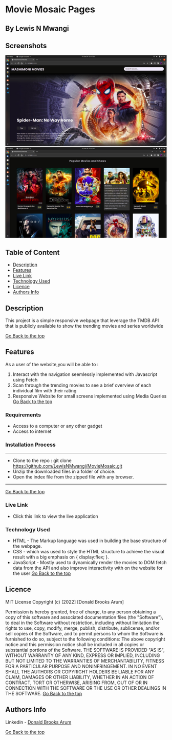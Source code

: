 # Movie Mosaic Pages
 ## By Lewis N Mwangi
## Screenshots
 ![image](./assets/images/Banner-screenshot.png)
 ![image](./assets/images/Listing-screenshot.png)
 ## Table of Content
 - [Description](#description)
 - [Features](#features)
 - [Live Link](#Live-Link)
 - [Technology  Used](#technology-Used)
 - [Licence](#licence)
 - [Authors Info](#Authors-Info)

 ## Description
 <p>This project is a simple responsive webpage that leverage the TMDB API that is publicly available to show the trending movies and series worldwide</p>

 [Go Back to the top](#Movie-Mosaic-Pages)

 ## Features
As a user of the website,you will be able to :
1. Interact with the navigation seemlessly implemented with Javascript using Fetch
2. Scan through the trending movies to see a brief overview of each individual film with their rating
3. Responsive Website for small screens implemented using Media Queries
[Go Back to the top](#Movie-Mosaic-Pages)

 ###  Requirements
 * Access to  a computer or any other gadget
 * Access to internet
 ### Installation Process
 ****
* Clone to the repo : git clone https://github.com/LewisNMwangi/MovieMosaic.git
* Unzip the downloaded files in a folder of choice.
* Open the index file from the zipped file with any browser.
 ****
[Go Back to the top](#Mashimoni-Movies-Pages)

### Live Link
- Click this link to view the live application 
### Technology  Used
* HTML - The Markup language was used in building the base structure of the webpage.
* CSS - which was used to style the HTML structure to achieve the visual result with a big emphasis on { display:flex; }.
* JavaScript - Mostly used to dynamically render the movies to DOM fetch data from the API and also improve interactivity with on the website for the user
[Go Back to the top](#Mashimoni-Movies-Pages)
## Licence
MIT License
Copyright (c) [2022] [Donald Brooks Arum]

Permission is hereby granted, free of charge, to any person obtaining a copy
of this software and associated documentation files (the "Software"), to deal
in the Software without restriction, including without limitation the rights
to use, copy, modify, merge, publish, distribute, sublicense, and/or sell
copies of the Software, and to permit persons to whom the Software is
furnished to do so, subject to the following conditions:
The above copyright notice and this permission notice shall be included in all
copies or substantial portions of the Software.
THE SOFTWARE IS PROVIDED "AS IS", WITHOUT WARRANTY OF ANY KIND, EXPRESS OR
IMPLIED, INCLUDING BUT NOT LIMITED TO THE WARRANTIES OF MERCHANTABILITY,
FITNESS FOR A PARTICULAR PURPOSE AND NONINFRINGEMENT. IN NO EVENT SHALL THE
AUTHORS OR COPYRIGHT HOLDERS BE LIABLE FOR ANY CLAIM, DAMAGES OR OTHER
LIABILITY, WHETHER IN AN ACTION OF CONTRACT, TORT OR OTHERWISE, ARISING FROM,
OUT OF OR IN CONNECTION WITH THE SOFTWARE OR THE USE OR OTHER DEALINGS IN THE
SOFTWARE.
[Go Back to the top](#Mashimoni-Movies-Pages)
## Authors Info
Linkedin - [Donald Brooks Arum](https://ke.linkedin.com/in/donald-brooks-91574a188)
   
[Go Back to the top](#Mashimoni-Movies-Pages)